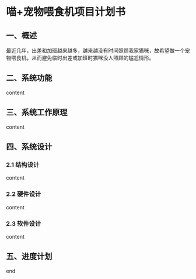 
# 喵+宠物喂食机项目计划书
## 一、概述
  最近几年，出差和加班越来越多，越来越没有时间照顾我家猫咪，故希望做一个宠物喂食机，从而避免临时出差或加班时猫咪没人照顾的尴尬情形。
## 二、系统功能
content
## 三、系统工作原理
content
## 四、系统设计
### 2.1 结构设计
content
### 2.2 硬件设计
content
### 2.3 软件设计
content
## 五、进度计划
end



